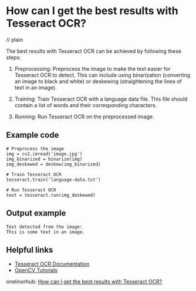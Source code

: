 # How can I get the best results with Tesseract OCR?
// plain

The best results with Tesseract OCR can be achieved by following these steps:

1. Preprocessing: Preprocess the image to make the text easier for Tesseract OCR to detect. This can include using binarization (converting an image to black and white) or deskewing (straightening the lines of text in an image).

2. Training: Train Tesseract OCR with a language data file. This file should contain a list of words and their corresponding characters.

3. Running: Run Tesseract OCR on the preprocessed image.

## Example code

```
# Preprocess the image
img = cv2.imread('image.jpg')
img_binarized = binarize(img)
img_deskewed = deskew(img_binarized)

# Train Tesseract OCR
tesseract.train('language-data.txt')

# Run Tesseract OCR
text = tesseract.run(img_deskewed)
```

## Output example

```
Text detected from the image:
This is some text in an image.
```

## Helpful links
- [Tesseract OCR Documentation](https://tesseract-ocr.github.io/tessdoc/)
- [OpenCV Tutorials](https://opencv-python-tutroals.readthedocs.io/en/latest/)

onelinerhub: [How can I get the best results with Tesseract OCR?](https://onelinerhub.com/tesseract-ocr/how-can-i-get-the-best-results-with-tesseract-ocr)